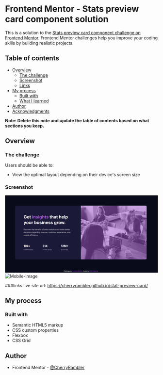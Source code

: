 # Frontend Mentor - Stats preview card component solution

This is a solution to the [Stats preview card component challenge on Frontend Mentor](https://www.frontendmentor.io/challenges/stats-preview-card-component-8JqbgoU62). Frontend Mentor challenges help you improve your coding skills by building realistic projects. 

## Table of contents

- [Overview](#overview)
  - [The challenge](#the-challenge)
  - [Screenshot](#screenshot)
  - [Links](#links)
- [My process](#my-process)
  - [Built with](#built-with)
  - [What I learned](#what-i-learned)
- [Author](#author)
- [Acknowledgments](#acknowledgments)

**Note: Delete this note and update the table of contents based on what sections you keep.**

## Overview

### The challenge

Users should be able to:

- View the optimal layout depending on their device's screen size

### Screenshot

![Desktop-image](./Screenshot/Screenshot%202025-06-17%20002123.png)
![Mobile-image](./Screenshot/Screenshot%202025-06-17%20002202.png)

###links
live site url: https://cherryrambler.github.io/stat-preview-card/

## My process

### Built with

- Semantic HTML5 markup
- CSS custom properties
- Flexbox
- CSS Grid

## Author

- Frontend Mentor - [@CherryRambler](https://www.frontendmentor.io/profile/CherryRambler)




